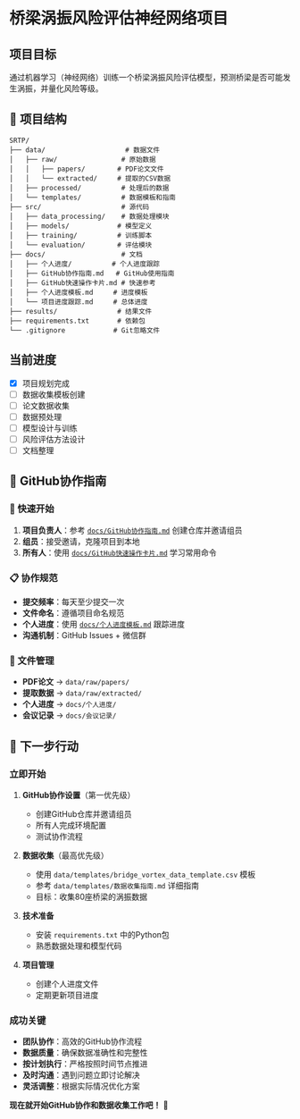 # 桥梁涡振风险评估神经网络项目

## 项目目标
通过机器学习（神经网络）训练一个桥梁涡振风险评估模型，预测桥梁是否可能发生涡振，并量化风险等级。

## 📁 项目结构

```
SRTP/
├── data/                    # 数据文件
│   ├── raw/                # 原始数据
│   │   ├── papers/        # PDF论文文件
│   │   └── extracted/     # 提取的CSV数据
│   ├── processed/          # 处理后的数据
│   └── templates/          # 数据模板和指南
├── src/                    # 源代码
│   ├── data_processing/    # 数据处理模块
│   ├── models/            # 模型定义
│   ├── training/          # 训练脚本
│   └── evaluation/        # 评估模块
├── docs/                   # 文档
│   ├── 个人进度/          # 个人进度跟踪
│   ├── GitHub协作指南.md   # GitHub使用指南
│   ├── GitHub快速操作卡片.md # 快速参考
│   ├── 个人进度模板.md     # 进度模板
│   └── 项目进度跟踪.md     # 总体进度
├── results/               # 结果文件
├── requirements.txt       # 依赖包
└── .gitignore            # Git忽略文件
```

## 当前进度
- [x] 项目规划完成
- [ ] 数据收集模板创建
- [ ] 论文数据收集
- [ ] 数据预处理
- [ ] 模型设计与训练
- [ ] 风险评估方法设计
- [ ] 文档整理

## 👥 GitHub协作指南

### 🚀 快速开始
1. **项目负责人**：参考 [`docs/GitHub协作指南.md`](docs/GitHub协作指南.md) 创建仓库并邀请组员
2. **组员**：接受邀请，克隆项目到本地
3. **所有人**：使用 [`docs/GitHub快速操作卡片.md`](docs/GitHub快速操作卡片.md) 学习常用命令

### 📋 协作规范
- **提交频率**：每天至少提交一次
- **文件命名**：遵循项目命名规范
- **个人进度**：使用 [`docs/个人进度模板.md`](docs/个人进度模板.md) 跟踪进度
- **沟通机制**：GitHub Issues + 微信群

### 📁 文件管理
- **PDF论文** → `data/raw/papers/`
- **提取数据** → `data/raw/extracted/`
- **个人进度** → `docs/个人进度/`
- **会议记录** → `docs/会议记录/`

## 🚀 下一步行动

### 立即开始
1. **GitHub协作设置**（第一优先级）
   - 创建GitHub仓库并邀请组员
   - 所有人完成环境配置
   - 测试协作流程

2. **数据收集**（最高优先级）
   - 使用 `data/templates/bridge_vortex_data_template.csv` 模板
   - 参考 `data/templates/数据收集指南.md` 详细指南
   - 目标：收集80座桥梁的涡振数据

3. **技术准备**
   - 安装 `requirements.txt` 中的Python包
   - 熟悉数据处理和模型代码

4. **项目管理**
   - 创建个人进度文件
   - 定期更新项目进度

### 成功关键
- **团队协作**：高效的GitHub协作流程
- **数据质量**：确保数据准确性和完整性
- **按计划执行**：严格按照时间节点推进
- **及时沟通**：遇到问题立即讨论解决
- **灵活调整**：根据实际情况优化方案

**现在就开始GitHub协作和数据收集工作吧！** 🎯